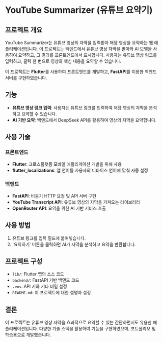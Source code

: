 # YouTube Summarizer (유튜브 요약기)

## 프로젝트 개요

YouTube Summarizer는 유튜브 영상의 자막을 입력받아 해당 영상을 요약하는 웹 애플리케이션입니다. 이 프로젝트는 백엔드에서 유튜브 영상 자막을 받아와 AI 모델을 사용하여 요약하고, 그 결과를 프론트엔드에서 표시합니다. 사용자는 유튜브 영상 링크를 입력하고, 클릭 한 번으로 영상의 핵심 내용을 요약할 수 있습니다.

이 프로젝트는 **Flutter**를 사용하여 프론트엔드를 개발하고, **FastAPI**를 이용한 백엔드 서버를 구현하였습니다.

## 기능

- **유튜브 영상 링크 입력**: 사용자는 유튜브 링크를 입력하여 해당 영상의 자막을 분석하고 요약할 수 있습니다.
- **AI 기반 요약**: 백엔드에서 DeepSeek API를 활용하여 영상의 자막을 요약합니다.

## 사용 기술

### 프론트엔드
- **Flutter**: 크로스플랫폼 모바일 애플리케이션 개발을 위해 사용
- **flutter_localizations**: 앱 언어를 사용자의 디바이스 언어에 맞춰 자동 설정

### 백엔드
- **FastAPI**: 비동기 HTTP 요청 및 API 서버 구현
- **YouTube Transcript API**: 유튜브 영상의 자막을 가져오는 라이브러리
- **OpenRouter API**: 요약을 위한 AI 기반 서비스 호출

## 사용 방법
1. 유튜브 링크를 입력 필드에 붙여넣습니다.
2. '요약하기' 버튼을 클릭하면 AI가 자막을 분석하고 요약을 반환합니다.

## 프로젝트 구성

- `lib/`: Flutter 앱의 소스 코드
- `backend/`: FastAPI 기반 백엔드 코드
- `.env`: API 키와 기타 비밀 설정
- `README.md`: 이 프로젝트에 대한 설명과 설정

## 결론

이 프로젝트는 유튜브 영상 자막을 효과적으로 요약할 수 있는 간단하면서도 유용한 애플리케이션입니다. 다양한 기술 스택을 활용하여 기능을 구현하였으며, 포트폴리오 및 학습용으로 개발했습니다.
